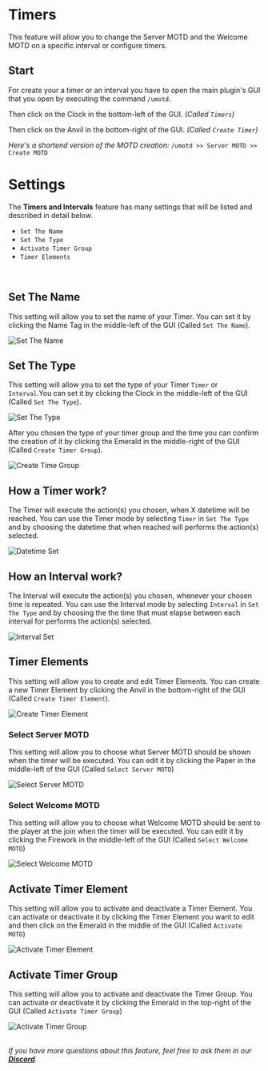 # Timers
This feature will allow you to change the Server MOTD and the Welcome MOTD on a specific interval or configure timers.
<br>

## Start
For create your a timer or an interval you have to open the main plugin's GUI that you open by executing the command `/umotd`.
<br>

Then click on the Clock in the bottom-left of the GUI. *(Called `Timers`)*
<br>

Then click on the Anvil in the bottom-right of the GUI. *(Called `Create Timer`)*
<br>

*Here's a shortend version of the MOTD creation:*
`/umotd >> Server MOTD >> Create MOTD`
<br>

# Settings
The **Timers and Intervals** feature has many settings that will be listed and described in detail below.
<br>

- `Set The Name`
- `Set The Type`
- `Activate Timer Group`
- `Timer Elements`
<br>

## Set The Name
This setting will allow you to set the name of your Timer. You can set it by clicking the Name Tag in the middle-left of the GUI (Called `Set The Name`).
<br>

![Set The Name](https://i.imgur.com/UGCto92.png)
<br>

## Set The Type
This setting will allow you to set the type of your Timer `Timer` or `Interval`.You can set it by clicking the Clock in the middle-left of the GUI (Called `Set The Type`).
<br>

![Set The Type](https://i.imgur.com/CaZCQLV.png)
<br>

After you chosen the type of your timer group and the time you can confirm the creation of it by clicking the Emerald in the middle-right of the GUI (Called `Create Timer Group`).
<br>

![Create Time Group](https://i.imgur.com/qO6TFwF.png)
<br>

## How a Timer work?
The Timer will execute the action(s) you chosen, when X datetime will be reached. You can use the Timer mode by selecting `Timer` in `Set The Type` and by choosing the datetime that when reached will performs the action(s) selected.
<br>

![Datetime Set](https://i.imgur.com/gJblbU7.png)
<br>

## How an Interval work?
The Interval will execute the action(s) you chosen, whenever your chosen time is repeated. You can use the Interval mode by selecting `Interval` in `Set The Type` and by choosing the the time that must elapse between each interval for performs the action(s) selected.
<br>

![Interval Set](https://i.imgur.com/gow8g2X.png)
<br>

## Timer Elements
This setting will allow you to create and edit Timer Elements. You can create a new Timer Element by clicking the Anvil in the bottom-right of the GUI (Called `Create Timer Element`).
<br>

![Create Timer Element](https://i.imgur.com/agn4Q24.png)
<br>

### Select Server MOTD
This setting will allow you to choose what Server MOTD should be shown when the timer will be executed. You can edit it by clicking the Paper in the middle-left of the GUI (Called `Select Server MOTD`)
<br>

![Select Server MOTD](https://i.imgur.com/6USnWDr.png)
<br>

### Select Welcome MOTD
This setting will allow you to choose what Welcome MOTD should be sent to the player at the join when the timer will be executed. You can edit it by clicking the Firework in the middle-left of the GUI (Called `Select Welcome MOTD`)
<br>

![Select Welcome MOTD](https://i.imgur.com/f0IWGtE.png)
<br>

## Activate Timer Element
This setting will allow you to activate and deactivate a Timer Element. You can activate or deactivate it by clicking the Timer Element you want to edit and then click on the Emerald in the middle of the GUI (Called `Activate MOTD`)
<br>

![Activate Timer Element](https://i.imgur.com/lyOALQy.png)
<br>

## Activate Timer Group
This setting will allow you to activate and deactivate the Timer Group. You can activate or deactivate it by clicking the Emerald in the top-right of the GUI (Called `Activate Timer Group`)
<br>

![Activate Timer Group](https://i.imgur.com/HNlBxjv.png)
<br>
<br>

_If you have more questions about this feature, feel free to ask them in our **[Discord](https://discord.gg/3JuHDm8)**._